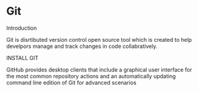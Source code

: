 # Git
Introduction

Git is disrtibuted version control open source tool which is created to help develpors manage and track changes in code collabratively.

INSTALL GIT

GitHub provides desktop clients that include a graphical user
interface for the most common repository actions and an automatically updating command line edition of Git for advanced scenarios
